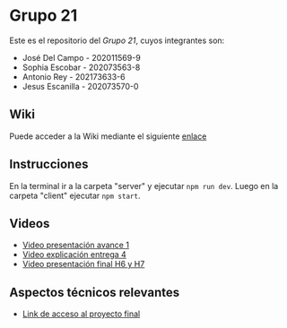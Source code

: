 # Grupo 21

Este es el repositorio del *Grupo 21*, cuyos integrantes son:

* José Del Campo - 202011569-9
* Sophia Escobar - 202073563-8
* Antonio Rey - 202173633-6
* Jesus Escanilla - 202073570-0

## Wiki

Puede acceder a la Wiki mediante el siguiente [enlace](https://github.com/ELGRANJ2014/INF225P201G21/wiki)

## Instrucciones

En la terminal ir a la carpeta "server" y ejecutar `npm run dev`.
Luego en la carpeta "client" ejecutar `npm start`.


## Videos

* [Video presentación avance 1](https://youtu.be/BfPV3qg5CJ0)
* [Video explicación entrega 4](https://youtu.be/Iz90Fn5expw)
* [Video presentación final H6 y H7](https://youtu.be/XOPSyKyjeQM)

## Aspectos técnicos relevantes

* [Link de acceso al proyecto final](https://drive.google.com/file/d/1kL2frnBqTy-c1BkpePZZ8rKZY-3NtaG4/view?usp=sharing)

